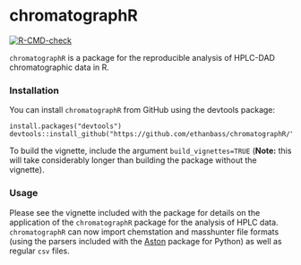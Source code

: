 # chromatographR 
<!-- badges: start -->
  [![R-CMD-check](https://github.com/ethanbass/chromatographR/actions/workflows/R-CMD-check.yaml/badge.svg)](https://github.com/ethanbass/chromatographR/actions/workflows/R-CMD-check.yaml)
  <!-- badges: end -->

`chromatographR` is a package for the reproducible analysis of HPLC-DAD chromatographic data in R.
  
### Installation

You can install `chromatographR` from GitHub using the devtools package:
```
install.packages("devtools")
devtools::install_github("https://github.com/ethanbass/chromatographR/")
```

To build the vignette, include the argument `build_vignettes=TRUE` (**Note:** this will take considerably longer than building the package without the vignette).

### Usage
Please see the vignette included with the package for details on the application of the `chromatographR` package for the analysis of HPLC data. `chromatographR` can now import chemstation and masshunter file formats (using the parsers included with the [Aston](https://github.com/bovee/aston) package for Python) as well as regular `csv` files.
